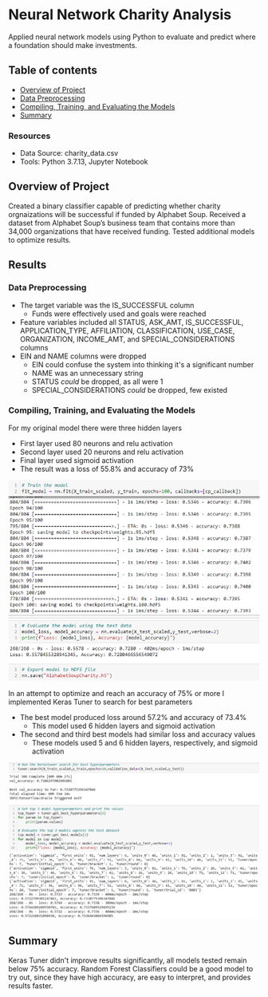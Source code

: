 # Neural Network Charity Analysis
Applied neural network models using Python to evaluate and predict where a foundation should make investments.

## Table of contents
* [Overview of Project](#overview-of-project)
* [Data Preprocessing](#data-preprocessing)
* [Compiling, Training, and Evaluating the Models](#compiling-training-and-evaluating-the-models)
* [Summary](#summary)

### Resources
- Data Source: charity_data.csv
- Tools: Python 3.7.13, Jupyter Notebook

## Overview of Project
Created a binary classifier capable of predicting whether charity orgnaizations will be successful if funded by Alphabet Soup. Received a dataset from Alphabet Soup’s business team that contains more than 34,000 organizations that have received funding. Tested additional models to optimize results.

## Results
### Data Preprocessing
- The target variable was the IS_SUCCESSFUL column
  - Funds were effectively used and goals were reached
- Feature variables included all STATUS, ASK_AMT, IS_SUCCESSFUL, APPLICATION_TYPE, AFFILIATION, CLASSIFICATION, USE_CASE, ORGANIZATION, INCOME_AMT, and SPECIAL_CONSIDERATIONS columns
- EIN and NAME columns were dropped
  - EIN could confuse the system into thinking it's a significant number
  - NAME was an unnecessary string
  - STATUS *could* be dropped, as all were 1
  - SPECIAL_CONSIDERATIONS *could* be dropped, few existed

### Compiling, Training, and Evaluating the Models
For my original model there were three hidden layers
- First layer used 80 neurons and relu activation
- Second layer used 20 neurons and relu activation
- Final layer used sigmoid activation
- The result was a loss of 55.8% and accuracy of 73%

![ASC_nn](Images/ASC_nn.png)

In an attempt to optimize and reach an accuracy of 75% or more I implemented Keras Tuner to search for best parameters
- The best model produced loss around 57.2% and accuracy of 73.4%
  - This model used 6 hidden layers and sigmoid activation
- The second and third best models had similar loss and accuracy values
  - These models used 5 and 6 hidden layers, respectively, and sigmoid activation
  
 ![ASC_opt](Images/ASC_opt.png)

## Summary
Keras Tuner didn't improve results significantly, all models tested remain below 75% accuracy. Random Forest Classifiers could be a good model to try out, since they have high accuracy, are easy to interpret, and provides results faster.
